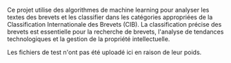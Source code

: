 Ce projet utilise des algorithmes de machine learning pour analyser les textes des brevets et les classifier dans les catégories appropriées de la Classification Internationale des Brevets (CIB). La classification précise des brevets est essentielle pour la recherche de brevets, l'analyse de tendances technologiques et la gestion de la propriété intellectuelle.

Les fichiers de test n'ont pas été uploadé ici en raison de leur poids.

